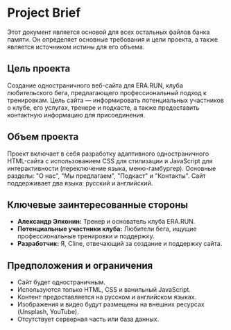 # Project Brief

Этот документ является основой для всех остальных файлов банка памяти. Он определяет основные требования и цели проекта, а также является источником истины для его объема.

## Цель проекта
Создание одностраничного веб-сайта для ERA.RUN, клуба любительского бега, предлагающего профессиональный подход к тренировкам. Цель сайта — информировать потенциальных участников о клубе, его услугах, тренере и подкасте, а также предоставить контактную информацию для присоединения.

## Объем проекта
Проект включает в себя разработку адаптивного одностраничного HTML-сайта с использованием CSS для стилизации и JavaScript для интерактивности (переключение языка, меню-гамбургер). Основные разделы: "О нас", "Мы предлагаем", "Подкаст" и "Контакты". Сайт поддерживает два языка: русский и английский.

## Ключевые заинтересованные стороны
*   **Александр Элконин:** Тренер и основатель клуба ERA.RUN.
*   **Потенциальные участники клуба:** Любители бега, ищущие профессиональные тренировки и поддержку.
*   **Разработчик:** Я, Cline, отвечающий за создание и поддержку сайта.

## Предположения и ограничения
*   Сайт будет одностраничным.
*   Используются только HTML, CSS и ванильный JavaScript.
*   Контент предоставляется на русском и английском языках.
*   Изображения и видео будут размещены на внешних ресурсах (Unsplash, YouTube).
*   Отсутствует серверная часть или база данных.
